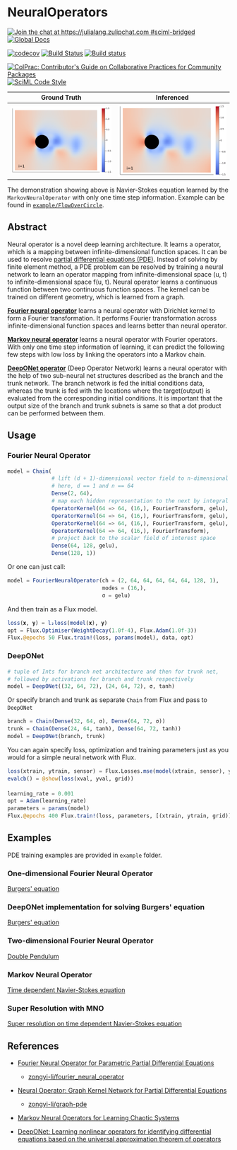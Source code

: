 # NeuralOperators

[![Join the chat at https://julialang.zulipchat.com #sciml-bridged](https://img.shields.io/static/v1?label=Zulip&message=chat&color=9558b2&labelColor=389826)](https://julialang.zulipchat.com/#narrow/stream/279055-sciml-bridged)
[![Global Docs](https://img.shields.io/badge/docs-SciML-blue.svg)](https://docs.sciml.ai/NeuralOperators/stable/)

[![codecov](https://codecov.io/gh/SciML/NeuralOperators.jl/branch/master/graph/badge.svg)](https://codecov.io/gh/SciML/NeuralOperators.jl)
[![Build Status](https://github.com/SciML/NeuralOperators.jl/workflows/CI/badge.svg)](https://github.com/SciML/NeuralOperators.jl/actions?query=workflow%3ACI)
[![Build status](https://badge.buildkite.com/be853055db9e309317157b7e2983e752b60705502e622a139e.svg?branch=main)](https://buildkite.com/julialang/neuraloperators-dot-jl)

[![ColPrac: Contributor's Guide on Collaborative Practices for Community Packages](https://img.shields.io/badge/ColPrac-Contributor%27s%20Guide-blueviolet)](https://github.com/SciML/ColPrac)
[![SciML Code Style](https://img.shields.io/static/v1?label=code%20style&message=SciML&color=9558b2&labelColor=389826)](https://github.com/SciML/SciMLStyle)

| **Ground Truth**                            | **Inferenced**                                     |
|:-------------------------------------------:|:--------------------------------------------------:|
| ![](example/FlowOverCircle/gallery/ans.gif) | ![](example/FlowOverCircle/gallery/inferenced.gif) |

The demonstration showing above is Navier-Stokes equation learned by the `MarkovNeuralOperator` with only one time step information.
Example can be found in [`example/FlowOverCircle`](example/FlowOverCircle).


## Abstract

Neural operator is a novel deep learning architecture.
It learns a operator, which is a mapping between infinite-dimensional function spaces.
It can be used to resolve [partial differential equations (PDE)](https://en.wikipedia.org/wiki/Partial_differential_equation).
Instead of solving by finite element method, a PDE problem can be resolved by training a neural network to learn an operator mapping
from infinite-dimensional space (u, t) to infinite-dimensional space f(u, t).
Neural operator learns a continuous function between two continuous function spaces.
The kernel can be trained on different geometry, which is learned from a graph.

**[Fourier neural operator](https://docs.sciml.ai/NeuralOperators/stable/apis/#Fourier-neural-operator)** learns a neural operator with Dirichlet kernel to form a Fourier transformation.
It performs Fourier transformation across infinite-dimensional function spaces and learns better than neural operator.

**[Markov neural operator](https://docs.sciml.ai/NeuralOperators/stable/apis/#Markov-neural-operator)** learns a neural operator with Fourier operators.
With only one time step information of learning, it can predict the following few steps with low loss
by linking the operators into a Markov chain.

**[DeepONet operator](https://docs.sciml.ai/NeuralOperators/stable/apis/#DeepONet)** (Deep Operator Network) learns a neural operator with the help of two sub-neural net structures described as the branch and the trunk network.
The branch network is fed the initial conditions data, whereas the trunk is fed with the locations where the target(output) is evaluated from the corresponding initial conditions.
It is important that the output size of the branch and trunk subnets is same so that a dot product can be performed between them.

## Usage

### Fourier Neural Operator

```julia
model = Chain(
              # lift (d + 1)-dimensional vector field to n-dimensional vector field
              # here, d == 1 and n == 64
              Dense(2, 64),
              # map each hidden representation to the next by integral kernel operator
              OperatorKernel(64 => 64, (16,), FourierTransform, gelu),
              OperatorKernel(64 => 64, (16,), FourierTransform, gelu),
              OperatorKernel(64 => 64, (16,), FourierTransform, gelu),
              OperatorKernel(64 => 64, (16,), FourierTransform),
              # project back to the scalar field of interest space
              Dense(64, 128, gelu),
              Dense(128, 1))
```

Or one can just call:

```julia
model = FourierNeuralOperator(ch = (2, 64, 64, 64, 64, 64, 128, 1),
                              modes = (16,),
                              σ = gelu)
```

And then train as a Flux model.

```julia
loss(𝐱, 𝐲) = l₂loss(model(𝐱), 𝐲)
opt = Flux.Optimiser(WeightDecay(1.0f-4), Flux.Adam(1.0f-3))
Flux.@epochs 50 Flux.train!(loss, params(model), data, opt)
```

### DeepONet

```julia
# tuple of Ints for branch net architecture and then for trunk net,
# followed by activations for branch and trunk respectively
model = DeepONet((32, 64, 72), (24, 64, 72), σ, tanh)
```

Or specify branch and trunk as separate `Chain` from Flux and pass to `DeepONet`

```julia
branch = Chain(Dense(32, 64, σ), Dense(64, 72, σ))
trunk = Chain(Dense(24, 64, tanh), Dense(64, 72, tanh))
model = DeepONet(branch, trunk)
```

You can again specify loss, optimization and training parameters just as you would for a simple neural network with Flux.

```julia
loss(xtrain, ytrain, sensor) = Flux.Losses.mse(model(xtrain, sensor), ytrain)
evalcb() = @show(loss(xval, yval, grid))

learning_rate = 0.001
opt = Adam(learning_rate)
parameters = params(model)
Flux.@epochs 400 Flux.train!(loss, parameters, [(xtrain, ytrain, grid)], opt, cb = evalcb)
```

## Examples

PDE training examples are provided in `example` folder.

### One-dimensional Fourier Neural Operator

[Burgers' equation](example/Burgers)

### DeepONet implementation for solving Burgers' equation

[Burgers' equation](example/Burgers/src/Burgers_deeponet.jl)

### Two-dimensional Fourier Neural Operator

[Double Pendulum](example/DoublePendulum)

### Markov Neural Operator

[Time dependent Navier-Stokes equation](example/FlowOverCircle)

### Super Resolution with MNO

[Super resolution on time dependent Navier-Stokes equation](example/SuperResolution)

## References

  - [Fourier Neural Operator for Parametric Partial Differential Equations](https://arxiv.org/abs/2010.08895)
    
      + [zongyi-li/fourier_neural_operator](https://github.com/zongyi-li/fourier_neural_operator)

  - [Neural Operator: Graph Kernel Network for Partial Differential Equations](https://arxiv.org/abs/2003.03485)
    
      + [zongyi-li/graph-pde](https://github.com/zongyi-li/graph-pde)
  - [Markov Neural Operators for Learning Chaotic Systems](https://arxiv.org/abs/2106.06898)
  - [DeepONet: Learning nonlinear operators for identifying  differential equations based on the universal approximation theorem of operators](https://arxiv.org/abs/1910.03193)
